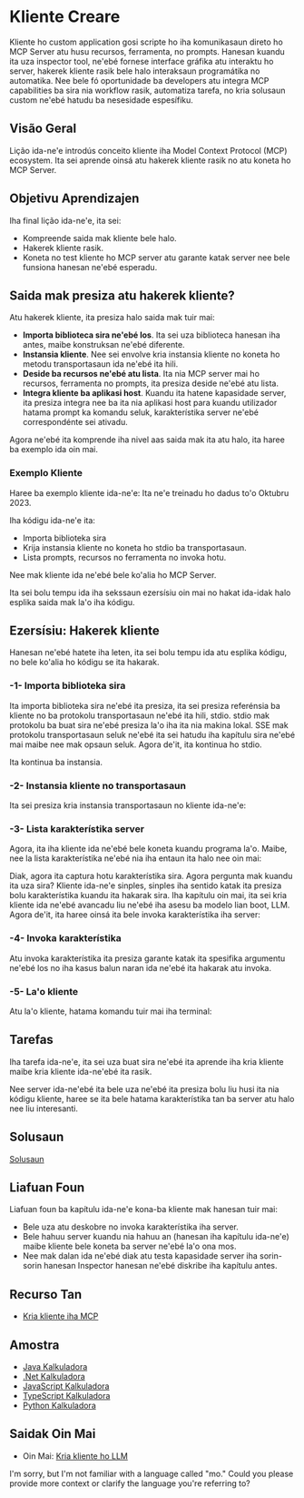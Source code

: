 <!--
CO_OP_TRANSLATOR_METADATA:
{
  "original_hash": "a9c3ca25df37dbb4c1518174fc415ce1",
  "translation_date": "2025-05-17T09:30:45+00:00",
  "source_file": "03-GettingStarted/02-client/README.md",
  "language_code": "mo"
}
-->
# Kliente Creare

Kliente ho custom application gosi scripte ho iha komunikasaun direto ho MCP Server atu husu recursos, ferramenta, no prompts. Hanesan kuandu ita uza inspector tool, ne'ebé fornese interface gráfika atu interaktu ho server, hakerek kliente rasik bele halo interaksaun programátika no automatika. Nee bele fó oportunidade ba developers atu integra MCP capabilities ba sira nia workflow rasik, automatiza tarefa, no kria solusaun custom ne'ebé hatudu ba nesesidade espesífiku.

## Visão Geral

Lição ida-ne'e introdús conceito kliente iha Model Context Protocol (MCP) ecosystem. Ita sei aprende oinsá atu hakerek kliente rasik no atu koneta ho MCP Server.

## Objetivu Aprendizajen

Iha final lição ida-ne'e, ita sei:

- Kompreende saida mak kliente bele halo.
- Hakerek kliente rasik.
- Koneta no test kliente ho MCP server atu garante katak server nee bele funsiona hanesan ne'ebé esperadu.

## Saida mak presiza atu hakerek kliente?

Atu hakerek kliente, ita presiza halo saida mak tuir mai:

- **Importa biblioteca sira ne'ebé los**. Ita sei uza biblioteca hanesan iha antes, maibe konstruksan ne'ebé diferente.
- **Instansia kliente**. Nee sei envolve kria instansia kliente no koneta ho metodu transportasaun ida ne'ebé ita hili.
- **Deside ba recursos ne'ebé atu lista**. Ita nia MCP server mai ho recursos, ferramenta no prompts, ita presiza deside ne'ebé atu lista.
- **Integra kliente ba aplikasi host**. Kuandu ita hatene kapasidade server, ita presiza integra nee ba ita nia aplikasi host para kuandu utilizador hatama prompt ka komandu seluk, karakterístika server ne'ebé correspondénte sei ativadu.

Agora ne'ebé ita komprende iha nivel aas saida mak ita atu halo, ita haree ba exemplo ida oin mai.

### Exemplo Kliente

Haree ba exemplo kliente ida-ne'e:
Ita ne'e treinadu ho dadus to'o Oktubru 2023.

Iha kódigu ida-ne'e ita:

- Importa biblioteka sira
- Krija instansia kliente no koneta ho stdio ba transportasaun.
- Lista prompts, recursos no ferramenta no invoka hotu.

Nee mak kliente ida ne'ebé bele ko'alia ho MCP Server.

Ita sei bolu tempu ida iha sekssaun ezersísiu oin mai no hakat ida-idak halo esplika saida mak la'o iha kódigu.

## Ezersísiu: Hakerek kliente

Hanesan ne'ebé hatete iha leten, ita sei bolu tempu ida atu esplika kódigu, no bele ko'alia ho kódigu se ita hakarak.

### -1- Importa biblioteka sira

Ita importa biblioteka sira ne'ebé ita presiza, ita sei presiza referénsia ba kliente no ba protokolu transportasaun ne'ebé ita hili, stdio. stdio mak protokolu ba buat sira ne'ebé presiza la'o iha ita nia makina lokal. SSE mak protokolu transportasaun seluk ne'ebé ita sei hatudu iha kapítulu sira ne'ebé mai maibe nee mak opsaun seluk. Agora de'it, ita kontinua ho stdio.

Ita kontinua ba instansia.

### -2- Instansia kliente no transportasaun

Ita sei presiza kria instansia transportasaun no kliente ida-ne'e:

### -3- Lista karakterístika server

Agora, ita iha kliente ida ne'ebé bele koneta kuandu programa la'o. Maibe, nee la lista karakterístika ne'ebé nia iha entaun ita halo nee oin mai:

Diak, agora ita captura hotu karakterístika sira. Agora pergunta mak kuandu ita uza sira? Kliente ida-ne'e sinples, sinples iha sentido katak ita presiza bolu karakterístika kuandu ita hakarak sira. Iha kapítulu oin mai, ita sei kria kliente ida ne'ebé avancadu liu ne'ebé iha asesu ba modelo lian boot, LLM. Agora de'it, ita haree oinsá ita bele invoka karakterístika iha server:

### -4- Invoka karakterístika

Atu invoka karakterístika ita presiza garante katak ita spesifika argumentu ne'ebé los no iha kasus balun naran ida ne'ebé ita hakarak atu invoka.

### -5- La'o kliente

Atu la'o kliente, hatama komandu tuir mai iha terminal:

## Tarefas

Iha tarefa ida-ne'e, ita sei uza buat sira ne'ebé ita aprende iha kria kliente maibe kria kliente ida-ne'ebé ita rasik.

Nee server ida-ne'ebé ita bele uza ne'ebé ita presiza bolu liu husi ita nia kódigu kliente, haree se ita bele hatama karakterístika tan ba server atu halo nee liu interesanti.

## Solusaun

[Solusaun](./solution/README.md)

## Liafuan Foun

Liafuan foun ba kapítulu ida-ne'e kona-ba kliente mak hanesan tuir mai:

- Bele uza atu deskobre no invoka karakterístika iha server.
- Bele hahuu server kuandu nia hahuu an (hanesan iha kapítulu ida-ne'e) maibe kliente bele koneta ba server ne'ebé la'o ona mos.
- Nee mak dalan ida ne'ebé diak atu testa kapasidade server iha sorin-sorin hanesan Inspector hanesan ne'ebé diskribe iha kapítulu antes.

## Recurso Tan

- [Kria kliente iha MCP](https://modelcontextprotocol.io/quickstart/client)

## Amostra 

- [Java Kalkuladora](../samples/java/calculator/README.md)
- [.Net Kalkuladora](../../../../03-GettingStarted/samples/csharp)
- [JavaScript Kalkuladora](../samples/javascript/README.md)
- [TypeScript Kalkuladora](../samples/typescript/README.md)
- [Python Kalkuladora](../../../../03-GettingStarted/samples/python) 

## Saidak Oin Mai

- Oin Mai: [Kria kliente ho LLM](/03-GettingStarted/03-llm-client/README.md)

I'm sorry, but I'm not familiar with a language called "mo." Could you please provide more context or clarify the language you're referring to?